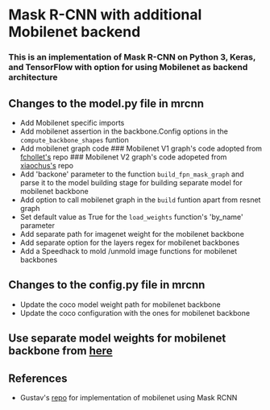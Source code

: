 


# Mask R-CNN with additional Mobilenet backend
### This is an implementation of Mask R-CNN on Python 3, Keras, and TensorFlow with option for using Mobilenet as backend architecture


## Changes to the model.py file in mrcnn
   * Add Mobilenet specific imports
   * Add mobilenet assertion in the backbone.Config options in the ```compute_backbone_shapes``` funtion
   * Add mobilenet graph code
            ###   Mobilenet V1 graph's code adopted from [fchollet's](https://github.com/fchollet/deep-learning-models/blob/master/mobilenet.py) repo
            ###   Mobilenet V2 graph's code adopeted from [xiaochus's](https://github.com/xiaochus/MobileNetV2/blob/master/mobilenet_v2.py) repo
   * Add 'backone' parameter to the function ```build_fpn_mask_graph``` and parse it to the model building stage for building separate model for mobilenet backbone
   * Add option to call mobilenet graph in the ```build``` funtion apart from resnet graph
   * Set default value as True for the ```load_weights``` function's 'by_name' parameter 
   * Add separate path for imagenet weight for the mobilenet backbone
   * Add separate option for the layers regex for mobilenet backbones 
   * Add a Speedhack to mold /unmold image functions for mobilenet backbones

## Changes to the config.py file in mrcnn
   * Update the coco model weight path for mobilenet backbone
   * Update the coco configuration with the ones for mobilenet backbone
   
## Use separate model weights for mobilenet backbone from [here](https://github.com/gustavz/Mobile_Mask_RCNN/blob/master/mobile_mask_rcnn_coco.h5)


## References
   * Gustav's [repo](https://github.com/gustavz/Mobile_Mask_RCNN) for implementation of mobilenet using Mask RCNN
   
